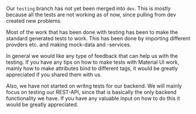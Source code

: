 Our `testing` branch has not yet been merged into `dev`. This is mostly because all the tests are not working as of now, 
since pulling from dev created new problems. 

Most of the work that has been done with testing has been to make the standard generated tests to work. 
This has been done by importing different provders etc. and making mock-data and -services.

In general we would like any type of feedback that can help us with the testing. If you have any tips on how to make tests with Material UI work, mainly how to make attributes bind to different tags, 
it would be greatly appreciated if you shared them with us.

Also, we have not started on writng tests for our backend. 
We will mainly focus on testing our REST-API, since that is basically the only backend functionality we have. 
If you have any valuable input on how to do this it would be greatly appreciated.
